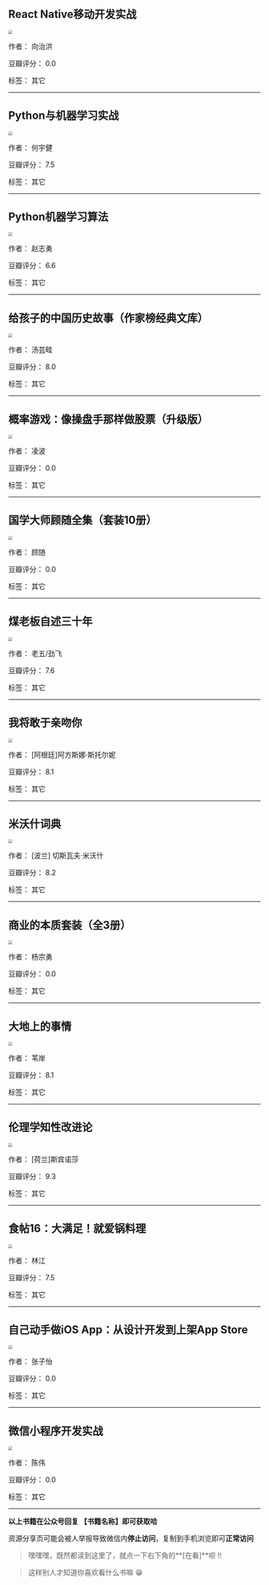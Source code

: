 ## React Native移动开发实战

<img src="https://www.aibooks.cc/wp-content/uploads/2019/11/2019112806044772.jpg" style="zoom:50%;" />

作者： 向治洪

豆瓣评分：  0.0

标签： 其它


---

## Python与机器学习实战

<img src="https://www.aibooks.cc/wp-content/uploads/2019/11/2019112806001824.jpg" style="zoom:50%;" />

作者： 何宇健

豆瓣评分：  7.5

标签： 其它


---

## Python机器学习算法

<img src="https://www.aibooks.cc/wp-content/uploads/2019/11/2019112805544639.jpg" style="zoom:50%;" />

作者： 赵志勇

豆瓣评分：  6.6

标签： 其它


---

## 给孩子的中国历史故事（作家榜经典文库）

<img src="https://www.aibooks.cc/wp-content/uploads/2019/11/2019112705184477.jpg" style="zoom:50%;" />

作者： 汤芸畦 

豆瓣评分：  8.0

标签： 其它


---

## 概率游戏：像操盘手那样做股票（升级版）

<img src="https://www.aibooks.cc/wp-content/uploads/2019/11/2019112705142592.jpg" style="zoom:50%;" />

作者： 凌波

豆瓣评分：  0.0

标签： 其它


---

## 国学大师顾随全集（套装10册）

<img src="https://www.aibooks.cc/wp-content/uploads/2019/11/2019112705061577.jpg" style="zoom:50%;" />

作者： 顾随

豆瓣评分：  0.0

标签： 其它


---

## 煤老板自述三十年

<img src="https://www.aibooks.cc/wp-content/uploads/2019/11/2019112705024089.jpg" style="zoom:50%;" />

作者： 老五/劲飞 

豆瓣评分：  7.6

标签： 其它


---

## 我将敢于亲吻你

<img src="https://www.aibooks.cc/wp-content/uploads/2019/11/2019112704580035.jpg" style="zoom:50%;" />

作者： [阿根廷]阿方斯娜·斯托尔妮 

豆瓣评分：  8.1

标签： 其它


---

## 米沃什词典

<img src="https://www.aibooks.cc/wp-content/uploads/2019/11/2019112704531033.jpg" style="zoom:50%;" />

作者： [波兰] 切斯瓦夫·米沃什

豆瓣评分：  8.2

标签： 其它


---

## 商业的本质套装（全3册）

<img src="https://www.aibooks.cc/wp-content/uploads/2019/11/2019112704481241.jpg" style="zoom:50%;" />

作者： 杨宗勇

豆瓣评分：  0.0

标签： 其它


---

## 大地上的事情

<img src="https://www.aibooks.cc/wp-content/uploads/2019/11/2019112704450291.jpg" style="zoom:50%;" />

作者： 苇岸

豆瓣评分：  8.1

标签： 其它


---

## 伦理学知性改进论

<img src="https://www.aibooks.cc/wp-content/uploads/2019/11/2019112704405191.jpg" style="zoom:50%;" />

作者： [荷兰]斯宾诺莎

豆瓣评分：  9.3

标签： 其它


---

## 食帖16：大满足！就爱锅料理

<img src="https://www.aibooks.cc/wp-content/uploads/2019/11/2019112704341217.jpg" style="zoom:50%;" />

作者： 林江

豆瓣评分：  7.5

标签： 其它


---

## 自己动手做iOS App：从设计开发到上架App Store

<img src="https://www.aibooks.cc/wp-content/uploads/2019/11/2019112704033398.jpg" style="zoom:50%;" />

作者： 张子怡

豆瓣评分：  0.0

标签： 其它


---

## 微信小程序开发实战

<img src="https://www.aibooks.cc/wp-content/uploads/2019/11/2019112704003970.jpg" style="zoom:50%;" />

作者： 陈伟

豆瓣评分：  0.0

标签： 其它


---


**以上书籍在公众号回复 【书籍名称】即可获取哈** 


资源分享页可能会被人举报导致微信内**停止访问**，复制到手机浏览即可**正常访问**


> 嘿嘿嘿，既然都读到这里了，就点一下右下角的**[在看]**呗 !!

> 

> 这样别人才知道你喜欢看什么书嘛 😁

